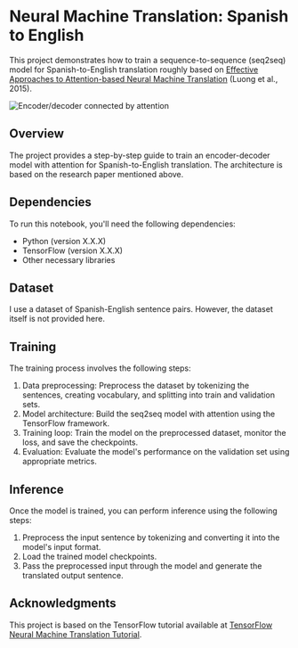 # Neural Machine Translation: Spanish to English

This project demonstrates how to train a sequence-to-sequence (seq2seq) model for Spanish-to-English translation roughly based on [Effective Approaches to Attention-based Neural Machine Translation](https://arxiv.org/abs/1508.04025v5) (Luong et al., 2015).

![Encoder/decoder connected by attention](https://www.tensorflow.org/images/tutorials/transformer/RNN%2Battention-words-spa.png)

## Overview

The project provides a step-by-step guide to train an encoder-decoder model with attention for Spanish-to-English translation. The architecture is based on the research paper mentioned above.

## Dependencies

To run this notebook, you'll need the following dependencies:

- Python (version X.X.X)
- TensorFlow (version X.X.X)
- Other necessary libraries

## Dataset

I use a dataset of Spanish-English sentence pairs. However, the dataset itself is not provided here.

## Training

The training process involves the following steps:

1. Data preprocessing: Preprocess the dataset by tokenizing the sentences, creating vocabulary, and splitting into train and validation sets.
2. Model architecture: Build the seq2seq model with attention using the TensorFlow framework.
3. Training loop: Train the model on the preprocessed dataset, monitor the loss, and save the checkpoints.
4. Evaluation: Evaluate the model's performance on the validation set using appropriate metrics.

## Inference

Once the model is trained, you can perform inference using the following steps:

1. Preprocess the input sentence by tokenizing and converting it into the model's input format.
2. Load the trained model checkpoints.
3. Pass the preprocessed input through the model and generate the translated output sentence.

## Acknowledgments

This project is based on the TensorFlow tutorial available at [TensorFlow Neural Machine Translation Tutorial](https://www.tensorflow.org/tutorials/text/nmt_with_attention).



